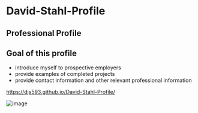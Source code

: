 # David-Stahl-Profile

## Professional Profile
## Goal of this profile
- introduce myself to prospective employers
- provide examples of completed projects
- provide contact information and other relevant professional information

https://djs593.github.io/David-Stahl-Profile/

![image](https://user-images.githubusercontent.com/61851131/77276619-5ff52c80-6c78-11ea-9f4a-393b118e87f6.png)

